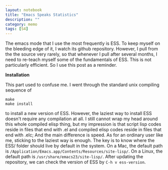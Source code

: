 ```yaml
---
layout: notebook
title: "Emacs Speaks Statistics"
description: ""
category: memo
tags: [S4]
---
```


The emacs mode that I use the most frequently is ESS. To keep myself on the
bleeding edge of it, I watch its github repository. However, I pull
from the the source very rarely, so that whenever I pull after several months, I
need to re-teach myself some of the fundamentals of ESS. This is not particularly
efficient. So I use this post as a reminder.

**Installation**

This part used to confuse me. I went through the standard unix compiling sequence of 

    make
    make install

to install a new version of ESS. However, the laziest way to install ESS doesn't
require any compilation at all. I still cannot wrap my head around this whole
compiled elisp thing, but my impression is that script lisp codes reside in files
that end with .el and compiled elisp codes reside in files that end with .elc;
And the main difference is speed. As for an ordinary user like me, sticking to
the laziest way is enough. The key is to know where the ESS/ folder should live
by default in the system. On a Mac, the default path is
<code>/Application/Emacs.app/Contents/Resources/site-lisp/</code>. On a Linux,
the default path is <code>/usr/share/emacs23/site-lisp/</code>. After updating
the repository, we can check the version of ESS by <code>C-h v
ess-version</code>.
